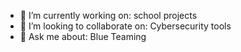 - 🔭 I’m currently working on: school projects
- 👯 I’m looking to collaborate on: Cybersecurity tools
- 💬 Ask me about: Blue Teaming
